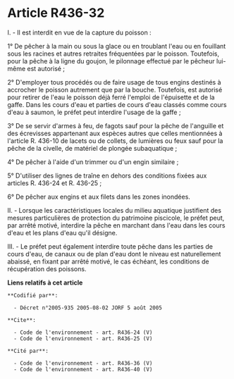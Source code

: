 # Article R436-32

I. - Il est interdit en vue de la capture du poisson :

1° De pêcher à la main ou sous la glace ou en troublant l'eau ou en fouillant sous les racines et autres retraites
fréquentées par le poisson. Toutefois, pour la pêche à la ligne du goujon, le pilonnage effectué par le pêcheur lui-même est
autorisé ;

2° D'employer tous procédés ou de faire usage de tous engins destinés à accrocher le poisson autrement que par la bouche.
Toutefois, est autorisé pour retirer de l'eau le poisson déjà ferré l'emploi de l'épuisette et de la gaffe. Dans les cours
d'eau et parties de cours d'eau classés comme cours d'eau à saumon, le préfet peut interdire l'usage de la gaffe ;

3° De se servir d'armes à feu, de fagots sauf pour la pêche de l'anguille et des écrevisses appartenant aux espèces autres
que celles mentionnées à l'article R. 436-10 de lacets ou de collets, de lumières ou feux sauf pour la pêche de la civelle,
de matériel de plongée subaquatique ;

4° De pêcher à l'aide d'un trimmer ou d'un engin similaire ;

5° D'utiliser des lignes de traîne en dehors des conditions fixées aux articles R. 436-24 et R. 436-25 ;

6° De pêcher aux engins et aux filets dans les zones inondées.

II. - Lorsque les caractéristiques locales du milieu aquatique justifient des mesures particulières de protection du
patrimoine piscicole, le préfet peut, par arrêté motivé, interdire la pêche en marchant dans l'eau dans les cours d'eau et
les plans d'eau qu'il désigne.

III. - Le préfet peut également interdire toute pêche dans les parties de cours d'eau, de canaux ou de plan d'eau dont le
niveau est naturellement abaissé, en fixant par arrêté motivé, le cas échéant, les conditions de récupération des poissons.

**Liens relatifs à cet article**

	**Codifié par**:

	  - Décret n°2005-935 2005-08-02 JORF 5 août 2005

	**Cite**:

	  - Code de l'environnement - art. R436-24 (V)
	  - Code de l'environnement - art. R436-25 (V)

	**Cité par**:

	  - Code de l'environnement - art. R436-36 (V)
	  - Code de l'environnement - art. R436-40 (V)
